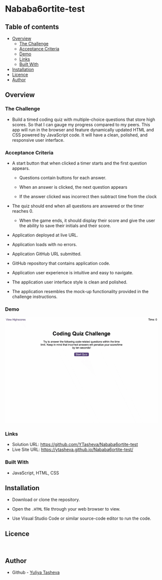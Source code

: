 # Nababa6ortite-test

## Table of contents

- [Overview](#overview)
  - [The Challenge](#the-challenge)
  - [Acceptance Criteria](#acceptance-criteria)
  - [Demo](#demo)
  - [Links](#links)
  - [Built With](#built-with)
- [Installation](#installation)
- [Licence](#licence)
- [Author](#author)


## Overview

### The Challenge
  
-  Build a timed coding quiz with multiple-choice questions that store high scores. So that I can gauge my progress compared to my peers. This app will run in the browser and feature dynamically updated HTML and CSS powered by JavaScript code. It will have a clean, polished, and responsive user interface. 
  
### Acceptance Criteria

* A start button that when clicked a timer starts and the first question appears.
 
  * Questions contain buttons for each answer.
    
  * When an answer is clicked, the next question appears
   
  * If the answer clicked was incorrect then subtract time from the clock

* The quiz should end when all questions are answered or the timer reaches 0.

  * When the game ends, it should display their score and give the user the ability to save their initials and their score.

* Application deployed at live URL.

* Application loads with no errors.

* Application GitHub URL submitted.

* GitHub repository that contains application code.

* Application user experience is intuitive and easy to navigate.

* The application user interface style is clean and polished.

* The application resembles the mock-up functionality provided in the challenge instructions.
 
### Demo

![Quiz demo](/video/Nababa6ortite_test.gif)

### Links

- Solution URL: https://github.com/YTasheva/Nababa6ortite-test
- Live Site URL: https://ytasheva.github.io/Nababa6ortite-test/
  
### Built With

- JavaScript, HTML, CSS

## Installation

* Download or clone the repository.

* Open the `.HTML` file through your web browser to view.

* Use Visual Studio Code or similar source-code editor to run the code.

## Licence

<a href="https://opensource.org/licenses/MIT"><img src="https://img.shields.io/badge/License-MIT-yellow.svg" alt=""></a>

## Author

- Github - [Yuliya Tasheva](https://github.com/YTasheva)
